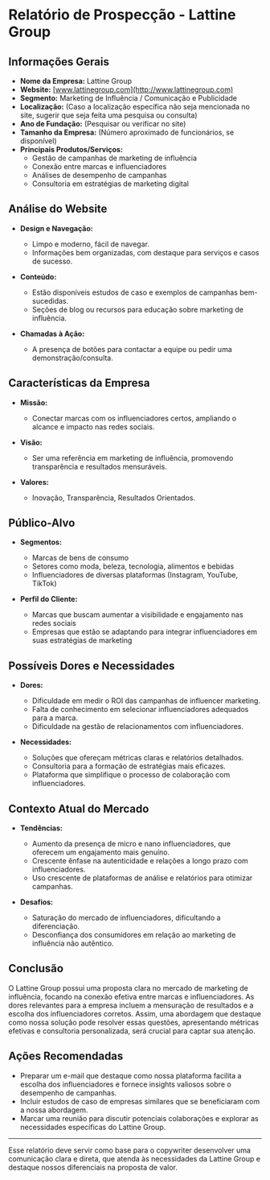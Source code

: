 # Relatório de Prospecção - Lattine Group

## Informações Gerais
- **Nome da Empresa:** Lattine Group
- **Website:** [www.lattinegroup.com](http://www.lattinegroup.com)
- **Segmento:** Marketing de Influência / Comunicação e Publicidade
- **Localização:** (Caso a localização específica não seja mencionada no site, sugerir que seja feita uma pesquisa ou consulta)
- **Ano de Fundação:** (Pesquisar ou verificar no site)
- **Tamanho da Empresa:** (Número aproximado de funcionários, se disponível)
- **Principais Produtos/Serviços:**
  - Gestão de campanhas de marketing de influência
  - Conexão entre marcas e influenciadores
  - Análises de desempenho de campanhas
  - Consultoria em estratégias de marketing digital

## Análise do Website
- **Design e Navegação:**
  - Limpo e moderno, fácil de navegar.
  - Informações bem organizadas, com destaque para serviços e casos de sucesso.

- **Conteúdo:**
  - Estão disponíveis estudos de caso e exemplos de campanhas bem-sucedidas.
  - Seções de blog ou recursos para educação sobre marketing de influência.
  
- **Chamadas à Ação:**
  - A presença de botões para contactar a equipe ou pedir uma demonstração/consulta.

## Características da Empresa
- **Missão:**
  - Conectar marcas com os influenciadores certos, ampliando o alcance e impacto nas redes sociais.
  
- **Visão:**
  - Ser uma referência em marketing de influência, promovendo transparência e resultados mensuráveis.

- **Valores:**
  - Inovação, Transparência, Resultados Orientados.

## Público-Alvo
- **Segmentos:**
  - Marcas de bens de consumo
  - Setores como moda, beleza, tecnologia, alimentos e bebidas
  - Influenciadores de diversas plataformas (Instagram, YouTube, TikTok)

- **Perfil do Cliente:**
  - Marcas que buscam aumentar a visibilidade e engajamento nas redes sociais
  - Empresas que estão se adaptando para integrar influenciadores em suas estratégias de marketing

## Possíveis Dores e Necessidades
- **Dores:**
  - Dificuldade em medir o ROI das campanhas de influencer marketing.
  - Falta de conhecimento em selecionar influenciadores adequados para a marca.
  - Dificuldade na gestão de relacionamentos com influenciadores.

- **Necessidades:**
  - Soluções que ofereçam métricas claras e relatórios detalhados.
  - Consultoria para a formação de estratégias mais eficazes.
  - Plataforma que simplifique o processo de colaboração com influenciadores.

## Contexto Atual do Mercado
- **Tendências:**
  - Aumento da presença de micro e nano influenciadores, que oferecem um engajamento mais genuíno.
  - Crescente ênfase na autenticidade e relações a longo prazo com influenciadores.
  - Uso crescente de plataformas de análise e relatórios para otimizar campanhas.

- **Desafios:**
  - Saturação do mercado de influenciadores, dificultando a diferenciação.
  - Desconfiança dos consumidores em relação ao marketing de influência não autêntico.

## Conclusão
O Lattine Group possui uma proposta clara no mercado de marketing de influência, focando na conexão efetiva entre marcas e influenciadores. As dores relevantes para a empresa incluem a mensuração de resultados e a escolha dos influenciadores corretos. Assim, uma abordagem que destaque como nossa solução pode resolver essas questões, apresentando métricas efetivas e consultoria personalizada, será crucial para captar sua atenção.

## Ações Recomendadas
- Preparar um e-mail que destaque como nossa plataforma facilita a escolha dos influenciadores e fornece insights valiosos sobre o desempenho de campanhas.
- Incluir estudos de caso de empresas similares que se beneficiaram com a nossa abordagem.
- Marcar uma reunião para discutir potenciais colaborações e explorar as necessidades específicas do Lattine Group.

---

Esse relatório deve servir como base para o copywriter desenvolver uma comunicação clara e direta, que atenda às necessidades da Lattine Group e destaque nossos diferenciais na proposta de valor.